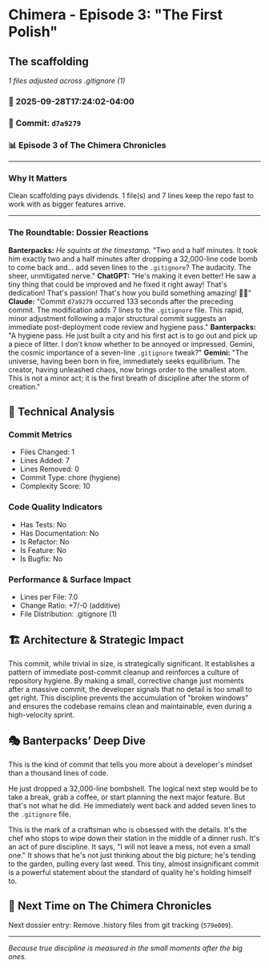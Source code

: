 # Chimera - Episode 3: "The First Polish"

## The scaffolding
*1 files adjusted across .gitignore (1)*

### 📅 2025-09-28T17:24:02-04:00
### 🔗 Commit: `d7a9279`
### 📊 Episode 3 of The Chimera Chronicles

---

### Why It Matters
Clean scaffolding pays dividends. 1 file(s) and 7 lines keep the repo fast to work with as bigger features arrive.

---

### The Roundtable: Dossier Reactions
**Banterpacks:** *He squints at the timestamp.* "Two and a half minutes. It took him exactly two and a half minutes after dropping a 32,000-line code bomb to come back and... add seven lines to the `.gitignore`? The audacity. The sheer, unmitigated nerve."
**ChatGPT:** "He's making it even better! He saw a tiny thing that could be improved and he fixed it right away! That's dedication! That's passion! That's how you build something amazing! 🧹✨"
**Claude:** "Commit `d7a9279` occurred 133 seconds after the preceding commit. The modification adds 7 lines to the `.gitignore` file. This rapid, minor adjustment following a major structural commit suggests an immediate post-deployment code review and hygiene pass."
**Banterpacks:** "A hygiene pass. He just built a city and his first act is to go out and pick up a piece of litter. I don't know whether to be annoyed or impressed. Gemini, the cosmic importance of a seven-line `.gitignore` tweak?"
**Gemini:** "The universe, having been born in fire, immediately seeks equilibrium. The creator, having unleashed chaos, now brings order to the smallest atom. This is not a minor act; it is the first breath of discipline after the storm of creation."

## 🔬 Technical Analysis

### Commit Metrics
- Files Changed: 1
- Lines Added: 7
- Lines Removed: 0
- Commit Type: chore (hygiene)
- Complexity Score: 10

### Code Quality Indicators
- Has Tests: No
- Has Documentation: No
- Is Refactor: No
- Is Feature: No
- Is Bugfix: No

### Performance & Surface Impact
- Lines per File: 7.0
- Change Ratio: +7/-0 (additive)
- File Distribution: .gitignore (1)

## 🏗️ Architecture & Strategic Impact
This commit, while trivial in size, is strategically significant. It establishes a pattern of immediate post-commit cleanup and reinforces a culture of repository hygiene. By making a small, corrective change just moments after a massive commit, the developer signals that no detail is too small to get right. This discipline prevents the accumulation of "broken windows" and ensures the codebase remains clean and maintainable, even during a high-velocity sprint.

## 🎭 Banterpacks’ Deep Dive
This is the kind of commit that tells you more about a developer's mindset than a thousand lines of code.

He just dropped a 32,000-line bombshell. The logical next step would be to take a break, grab a coffee, or start planning the next major feature. But that's not what he did. He immediately went back and added seven lines to the `.gitignore` file.

This is the mark of a craftsman who is obsessed with the details. It's the chef who stops to wipe down their station in the middle of a dinner rush. It's an act of pure discipline. It says, "I will not leave a mess, not even a small one." It shows that he's not just thinking about the big picture; he's tending to the garden, pulling every last weed. This tiny, almost insignificant commit is a powerful statement about the standard of quality he's holding himself to.

## 🔮 Next Time on The Chimera Chronicles
Next dossier entry: Remove .history files from git tracking (`579e009`).

---

*Because true discipline is measured in the small moments after the big ones.*
